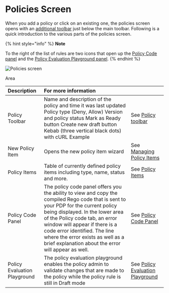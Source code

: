 # Policies Screen

When you add a policy or click on an existing one, the policies screen opens with an [additional toolbar](https://docs.build.security/docs/policy-toolbar) just below the main toolbar. Following is a quick introduction to the various parts of the policies screen.

{% hint style="info" %}
**Note**

To the right of the list of rules are two icons that open up the [Policy Code panel](https://docs.build.security/docs/policy-code-panel) and the [Policy Evaluation Playground panel](https://docs.build.security/docs/policy-evaluation-playground).
{% endhint %}



![Policies screen](https://files.readme.io/0aee74f-mainpolicy.PNG)

Area

| Description | For more information |  |
| :--- | :--- | :--- |
| Policy Toolbar | Name and description of the policy and time it was last updated Policy type \(Deny, Allow\) Version and policy status Mark as Ready button Create new draft button Kebab \(three vertical black dots\) with cURL Example | See [Policy toolbar](https://docs.build.security/docs/policy-toolbar) |
| New Policy Item | Opens the new policy item wizard | See [Managing Policy Items](https://docs.build.security/docs/policy-rules) |
| Policy Items | Table of currently defined policy items including type, name, status and more. | See [Policy Items](https://docs.build.security/docs/policy-items) |
| Policy Code Panel | The policy code panel offers you the ability to view and copy the compiled Rego code that is sent to your PDP for the current policy being displayed.  In the lower area of the Policy code tab, an error window will appear if there is a code error identified. The line where the error exists as well as a brief explanation about the error will appear as well. | See [Policy Code Panel](https://docs.build.security/docs/policy-code-panel) |
| Policy Evaluation Playground | The policy evaluation playground enables the policy admin to validate changes that are made to the policy while the policy rule is still in Draft mode | See [Policy Evaluation Playground](https://docs.build.security/docs/policy-evaluation-playground) |

